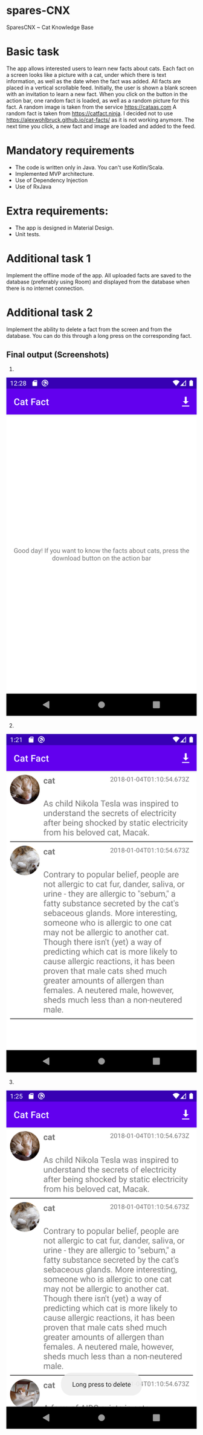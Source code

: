 # spares-CNX
SparesCNX ~ Cat Knowledge Base

# Basic task
The app allows interested users to learn new facts about cats. Each fact on a screen looks like a picture with a
cat, under which there is text information, as well as the date when the fact was added. All facts are placed in a
vertical scrollable feed.
Initially, the user is shown a blank screen with an invitation to learn a new fact. When you click on the button in
the action bar, one random fact is loaded, as well as a random picture for this fact.
A random image is taken from the service https://cataas.com
A random fact is taken from https://catfact.ninja. I decided not to use https://alexwohlbruck.github.io/cat-facts/ as it is not working anymore.
The next time you click, a new fact and image are loaded and added to the feed.

# Mandatory requirements
- The code is written only in Java. You can't use Kotlin/Scala.
- Implemented MVP architecture.
- Use of Dependency Injection
- Use of RxJava

# Extra requirements:
- The app is designed in Material Design.
- Unit tests.

# Additional task 1
Implement the offline mode of the app. All uploaded facts are saved to the database (preferably using Room)
and displayed from the database when there is no internet connection.

# Additional task 2
Implement the ability to delete a fact from the screen and from the database. You can do this through a long
press on the corresponding fact.

## Final output (Screenshots)

1.
  ![alt text](https://github.com/ccsavvy/spares-CNX/blob/main/Screenshot_1627403292.png?raw=true)

2.
  ![alt text](https://github.com/ccsavvy/spares-CNX/blob/main/Screenshot_1627406500.png?raw=true)
  
3.
  ![alt text](https://github.com/ccsavvy/spares-CNX/blob/main/Screenshot_1627406746.png?raw=true)
